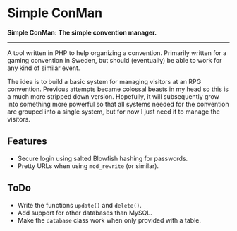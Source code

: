 Simple ConMan
=================================================
**Simple ConMan: The simple convention manager.**

-------------------------------------------------

A tool written in PHP to help organizing a convention. Primarily written for a gaming convention in Sweden, but should (eventually) be able to work for any kind of similar event.

The idea is to build a basic system for managing visitors at an RPG convention. Previous attempts became colossal beasts in my head so this is a much more stripped down version. Hopefully, it will subsequently grow into something more powerful so that all systems needed for the convention are grouped into a single system, but for now I just need it to manage the visitors.


## Features

* Secure login using salted Blowfish hashing for passwords.
* Pretty URLs when using `mod_rewrite` (or similar).


## ToDo

* Write the functions `update()` and `delete()`.
* Add support for other databases than MySQL.
* Make the `database` class work when only provided with a table.